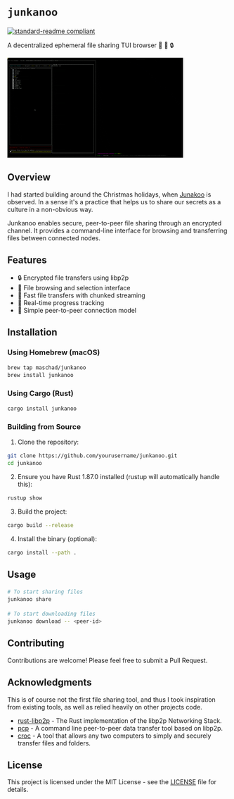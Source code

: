# `junkanoo`

[![standard-readme compliant](https://img.shields.io/badge/readme%20style-standard-brightgreen.svg)](https://github.com/RichardLitt/standard-readme)

A decentralized ephemeral file sharing TUI browser 📁 🔄 🔒

![junkanoo demo](./assets/junkanoo_demo.gif)


## Overview

I had started building around the Christmas holidays, when [Junakoo](https://en.wikipedia.org/wiki/Junkanoo) is observed. In a sense it's a practice that helps us to share our secrets as a culture in a non-obvious way.

Junkanoo enables secure, peer-to-peer file sharing through an encrypted channel. It provides a command-line interface for browsing and transferring files between connected nodes.

## Features

- 🔒 Encrypted file transfers using libp2p
- 📁 File browsing and selection interface
- 🚀 Fast file transfers with chunked streaming
- 🔄 Real-time progress tracking
- 🎯 Simple peer-to-peer connection model

## Installation

### Using Homebrew (macOS)

```bash
brew tap maschad/junkanoo
brew install junkanoo
```

### Using Cargo (Rust)

```bash
cargo install junkanoo
```
### Building from Source

1. Clone the repository:
```bash
git clone https://github.com/yourusername/junkanoo.git
cd junkanoo
```

2. Ensure you have Rust 1.87.0 installed (rustup will automatically handle this):
```bash
rustup show
```

3. Build the project:
```bash
cargo build --release
```

4. Install the binary (optional):
```bash
cargo install --path .
```

## Usage

```bash
# To start sharing files
junkanoo share

# To start downloading files
junkanoo download -- <peer-id>
```

## Contributing

Contributions are welcome! Please feel free to submit a Pull Request.

## Acknowledgments

This is of course not the first file sharing tool, and thus I took inspiration from existing tools, as well as relied heavily on other projects code.

- [rust-libp2p](https://github.com/libp2p/rust-libp2p) - The Rust implementation of the libp2p Networking Stack.
- [pcp](https://github.com/dennis-tra/pcp) - A command line peer-to-peer data transfer tool based on libp2p.
- [croc](https://github.com/schollz/croc) -  A tool that allows any two computers to simply and securely transfer files and folders.

## License

This project is licensed under the MIT License - see the [LICENSE](LICENSE) file for details.
